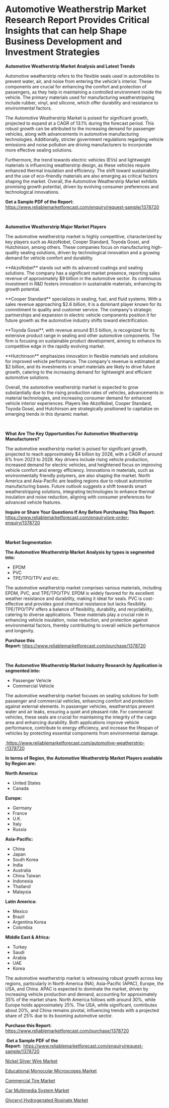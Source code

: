 <p><h1>Automotive Weatherstrip Market Research Report Provides Critical Insights that can help Shape Business Development and Investment Strategies</h1></p><p><strong>Automotive Weatherstrip Market Analysis and Latest Trends</strong></p>
<p><p>Automotive weatherstrip refers to the flexible seals used in automobiles to prevent water, air, and noise from entering the vehicle's interior. These components are crucial for enhancing the comfort and protection of passengers, as they help in maintaining a controlled environment inside the vehicle. The primary materials used for manufacturing weatherstripping include rubber, vinyl, and silicone, which offer durability and resistance to environmental factors.</p><p>The Automotive Weatherstrip Market is poised for significant growth, projected to expand at a CAGR of 13.1% during the forecast period. This robust growth can be attributed to the increasing demand for passenger vehicles, along with advancements in automotive manufacturing technologies. Additionally, stricter government regulations regarding vehicle emissions and noise pollution are driving manufacturers to incorporate more effective sealing solutions. </p><p>Furthermore, the trend towards electric vehicles (EVs) and lightweight materials is influencing weatherstrip design, as these vehicles require enhanced thermal insulation and efficiency. The shift toward sustainability and the use of eco-friendly materials are also emerging as critical factors shaping the market. Overall, the Automotive Weatherstrip Market exhibits promising growth potential, driven by evolving consumer preferences and technological innovations.</p></p>
<p><strong>Get a Sample PDF of the Report:&nbsp;</strong> <a href="https://www.reliablemarketforecast.com/enquiry/request-sample/1378720?utm_campaign=1167&utm_medium=2&utm_source=Github&utm_content=ia&utm_term=01112024&utm_id=automotive-weatherstrip">https://www.reliablemarketforecast.com/enquiry/request-sample/1378720</a></p>
<p>&nbsp;</p>
<p><strong>Automotive Weatherstrip Major Market Players</strong></p>
<p><p>The automotive weatherstrip market is highly competitive, characterized by key players such as AkzoNobel, Cooper Standard, Toyoda Gosei, and Hutchinson, among others. These companies focus on manufacturing high-quality sealing solutions, driven by technological innovation and a growing demand for vehicle comfort and durability.</p><p>**AkzoNobel** stands out with its advanced coatings and sealing solutions. The company has a significant market presence, reporting sales revenue of approximately $9 billion in the automotive sector. Its continuous investment in R&D fosters innovation in sustainable materials, enhancing its growth potential.</p><p>**Cooper Standard** specializes in sealing, fuel, and fluid systems. With a sales revenue approaching $2.6 billion, it is a dominant player known for its commitment to quality and customer service. The company's strategic partnerships and expansion in electric vehicle components position it for future growth as the automotive industry shifts toward electrification.</p><p>**Toyoda Gosei**, with revenue around $1.5 billion, is recognized for its extensive product range in sealing and other automotive components. The firm is focusing on sustainable product development, aiming to enhance its competitive edge in the rapidly evolving market.</p><p>**Hutchinson** emphasizes innovation in flexible materials and solutions for improved vehicle performance. The company's revenue is estimated at $2 billion, and its investments in smart materials are likely to drive future growth, catering to the increasing demand for lightweight and efficient automotive solutions.</p><p>Overall, the automotive weatherstrip market is expected to grow substantially due to the rising production rates of vehicles, advancements in material technologies, and increasing consumer demand for enhanced vehicle interior experiences. Players like AkzoNobel, Cooper Standard, Toyoda Gosei, and Hutchinson are strategically positioned to capitalize on emerging trends in this dynamic market.</p></p>
<p>&nbsp;</p>
<p><strong>What Are The Key Opportunities For Automotive Weatherstrip Manufacturers?</strong></p>
<p><p>The automotive weatherstrip market is poised for significant growth, projected to reach approximately $4 billion by 2028, with a CAGR of around 6% from 2023 to 2028. Key drivers include rising vehicle production, increased demand for electric vehicles, and heightened focus on improving vehicle comfort and energy efficiency. Innovations in materials, such as environmentally friendly polymers, are also shaping the market. North America and Asia-Pacific are leading regions due to robust automotive manufacturing bases. Future outlook suggests a shift towards smart weatherstripping solutions, integrating technologies to enhance thermal insulation and noise reduction, aligning with consumer preferences for advanced vehicle features.</p></p>
<p><strong>Inquire or Share Your Questions If Any Before Purchasing This Report:</strong> <a href="https://www.reliablemarketforecast.com/enquiry/pre-order-enquiry/1378720?utm_campaign=1167&utm_medium=2&utm_source=Github&utm_content=ia&utm_term=01112024&utm_id=automotive-weatherstrip">https://www.reliablemarketforecast.com/enquiry/pre-order-enquiry/1378720</a></p>
<p>&nbsp;</p>
<p><strong>Market Segmentation</strong></p>
<p><strong>The Automotive Weatherstrip Market Analysis by types is segmented into:</strong></p>
<p><ul><li>EPDM</li><li>PVC</li><li>TPE/TPO/TPV and etc.</li></ul></p>
<p><p>The automotive weatherstrip market comprises various materials, including EPDM, PVC, and TPE/TPO/TPV. EPDM is widely favored for its excellent weather resistance and durability, making it ideal for seals. PVC is cost-effective and provides good chemical resistance but lacks flexibility. TPE/TPO/TPV offers a balance of flexibility, durability, and recyclability, catering to diverse applications. These materials play a crucial role in enhancing vehicle insulation, noise reduction, and protection against environmental factors, thereby contributing to overall vehicle performance and longevity.</p></p>
<p><strong>Purchase this Report:&nbsp;</strong><a href="https://www.reliablemarketforecast.com/purchase/1378720?utm_campaign=1167&utm_medium=2&utm_source=Github&utm_content=ia&utm_term=01112024&utm_id=automotive-weatherstrip">https://www.reliablemarketforecast.com/purchase/1378720</a></p>
<p>&nbsp;</p>
<p><strong>The Automotive Weatherstrip Market Industry Research by Application is segmented into:</strong></p>
<p><ul><li>Passenger Vehicle</li><li>Commercial Vehicle</li></ul></p>
<p><p>The automotive weatherstrip market focuses on sealing solutions for both passenger and commercial vehicles, enhancing comfort and protection against external elements. In passenger vehicles, weatherstrips prevent water and air leaks, ensuring a quiet and pleasant ride. For commercial vehicles, these seals are crucial for maintaining the integrity of the cargo area and enhancing durability. Both applications improve vehicle performance, contribute to energy efficiency, and increase the lifespan of vehicles by protecting essential components from environmental damage.</p></p>
<p><a href="https://www.reliablemarketforecast.com/automotive-weatherstrip-r1378720?utm_campaign=1167&utm_medium=2&utm_source=Github&utm_content=ia&utm_term=01112024&utm_id=automotive-weatherstrip">&nbsp;https://www.reliablemarketforecast.com/automotive-weatherstrip-r1378720</a></p>
<p><strong>In terms of Region, the Automotive Weatherstrip Market Players available by Region are:</strong></p>
<p>
    <p> <strong> North America: </strong>
        <ul>
            <li>United States</li>
            <li>Canada</li>
        </ul>
        </p> 
    <p> <strong> Europe: </strong>
        <ul>
            <li>Germany</li>
            <li>France</li>
            <li>U.K.</li>
            <li>Italy</li>
            <li>Russia</li>
        </ul>
        </p> 
    <p> <strong> Asia-Pacific: </strong>
        <ul>
            <li>China</li>
            <li>Japan</li>
            <li>South Korea</li>
            <li>India</li>
            <li>Australia</li>
            <li>China Taiwan</li>
            <li>Indonesia</li>
            <li>Thailand</li>
            <li>Malaysia</li>
        </ul>
        </p> 
    <p> <strong> Latin America: </strong>
        <ul>
            <li>Mexico</li>
            <li>Brazil</li>
            <li>Argentina Korea</li>
            <li>Colombia</li>
        </ul>
        </p> 
    <p> <strong> Middle East & Africa: </strong>
        <ul>
            <li>Turkey</li>
            <li>Saudi</li>
            <li>Arabia</li>
            <li>UAE</li>
            <li>Korea</li>
        </ul>
    </p>
    </p>
<p><p>The automotive weatherstrip market is witnessing robust growth across key regions, particularly in North America (NA), Asia-Pacific (APAC), Europe, the USA, and China. APAC is expected to dominate the market, driven by increasing vehicle production and demand, accounting for approximately 35% of the market share. North America follows with around 30%, while Europe holds approximately 25%. The USA, while significant, contributes about 20%, and China remains pivotal, influencing trends with a projected share of 25% due to its booming automotive sector.</p></p>
<p><strong>Purchase this Report: </strong><a href="https://www.reliablemarketforecast.com/purchase/1378720?utm_campaign=1167&utm_medium=2&utm_source=Github&utm_content=ia&utm_term=01112024&utm_id=automotive-weatherstrip">https://www.reliablemarketforecast.com/purchase/1378720</a></p>
<p>&nbsp;<strong>Get a Sample PDF of the Report:&nbsp;&nbsp;</strong><a href="https://www.reliablemarketforecast.com/enquiry/request-sample/1378720?utm_campaign=1167&utm_medium=2&utm_source=Github&utm_content=ia&utm_term=01112024&utm_id=automotive-weatherstrip">https://www.reliablemarketforecast.com/enquiry/request-sample/1378720</a></p>
<p><strong></strong></p>
<p><p><a href="https://medium.com/@eura4ust/the-global-nickel-silver-wire-market-is-projected-to-experience-an-annual-growth-rate-of-7-from-47f64ea9374b?utm_campaign=1167&utm_medium=2&utm_source=Github&utm_content=ia&utm_term=01112024&utm_id=automotive-weatherstrip">Nickel Silver Wire Market</a></p><p><a href="https://issuu.com/reportprime-2/docs/educational-monocular-microscopes-m_dfb384bfbb66fe?utm_campaign=1167&utm_medium=2&utm_source=Github&utm_content=ia&utm_term=01112024&utm_id=automotive-weatherstrip">Educational Monocular Microscopes Market</a></p><p><a href="https://github.com/wendisyqf/Market-Research-Report-List-1/blob/main/commercial-tire-market.md?utm_campaign=1167&utm_medium=2&utm_source=Github&utm_content=ia&utm_term=01112024&utm_id=automotive-weatherstrip">Commercial Tire Market</a></p><p><a href="https://github.com/sharitatri97/Market-Research-Report-List-1/blob/main/car-multimedia-system-market.md?utm_campaign=1167&utm_medium=2&utm_source=Github&utm_content=ia&utm_term=01112024&utm_id=automotive-weatherstrip">Car Multimedia System Market</a></p><p><a href="https://medium.com/@anselmp21u/the-glyceryl-hydrogenated-rosinate-market-research-report-provides-an-in-depth-and-up-to-date-0810a741856b?utm_campaign=1167&utm_medium=2&utm_source=Github&utm_content=ia&utm_term=01112024&utm_id=automotive-weatherstrip">Glyceryl Hydrogenated Rosinate Market</a></p></p>